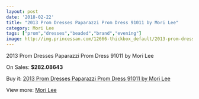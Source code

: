 ```yaml
---
layout: post
date: '2018-02-22'
title: "2013 Prom Dresses Paparazzi Prom Dress 91011 by Mori Lee"
category: Mori Lee
tags: ["prom","dresses","beaded","brand","evening"]
image: http://img.princessan.com/12666-thickbox_default/2013-prom-dresses-paparazzi-prom-dress-91011-by-mori-lee.jpg
---
```

2013 Prom Dresses Paparazzi Prom Dress 91011 by Mori Lee

On Sales: **$282.08643**
<a href="https://www.princessan.com/en/mori-lee/5994-2013-prom-dresses-paparazzi-prom-dress-91011-by-mori-lee.html"><amp-img layout="responsive" width="600" height="600" src="//img.princessan.com/12666-thickbox_default/2013-prom-dresses-paparazzi-prom-dress-91011-by-mori-lee.jpg" alt="2013 Prom Dresses Paparazzi Prom Dress 91011 by Mori Lee 0" /></a>
<a href="https://www.princessan.com/en/mori-lee/5994-2013-prom-dresses-paparazzi-prom-dress-91011-by-mori-lee.html"><amp-img layout="responsive" width="600" height="600" src="//img.princessan.com/12668-thickbox_default/2013-prom-dresses-paparazzi-prom-dress-91011-by-mori-lee.jpg" alt="2013 Prom Dresses Paparazzi Prom Dress 91011 by Mori Lee 1" /></a>
<a href="https://www.princessan.com/en/mori-lee/5994-2013-prom-dresses-paparazzi-prom-dress-91011-by-mori-lee.html"><amp-img layout="responsive" width="600" height="600" src="//img.princessan.com/12667-thickbox_default/2013-prom-dresses-paparazzi-prom-dress-91011-by-mori-lee.jpg" alt="2013 Prom Dresses Paparazzi Prom Dress 91011 by Mori Lee 2" /></a>

Buy it: [2013 Prom Dresses Paparazzi Prom Dress 91011 by Mori Lee](https://www.princessan.com/en/mori-lee/5994-2013-prom-dresses-paparazzi-prom-dress-91011-by-mori-lee.html "2013 Prom Dresses Paparazzi Prom Dress 91011 by Mori Lee")

View more: [Mori Lee](https://www.princessan.com/en/46-mori-lee "Mori Lee")